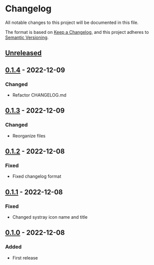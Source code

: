 # Changelog

All notable changes to this project will be documented in this file.

The format is based on [Keep a Changelog](https://keepachangelog.com/en/1.0.0/),
and this project adheres to [Semantic Versioning](https://semver.org/spec/v2.0.0.html).
## [Unreleased]

## [0.1.4] - 2022-12-09

### Changed

- Refactor CHANGELOG.md

## [0.1.3] - 2022-12-09

### Changed

- Reorganize files

## [0.1.2] - 2022-12-08
### Fixed

- Fixed changelog format

## [0.1.1] - 2022-12-08
### Fixed

- Changed systray icon name and title

## [0.1.0] - 2022-12-08

### Added

- First release

[unreleased]: https://github.com/badaz/steelseries-gamesense-oled-fps-counter/v0.1.3...HEAD
[0.1.4]: https://github.com/badaz/steelseries-gamesense-oled-fps-counter/compare/v0.1.3...v0.1.4
[0.1.3]: https://github.com/badaz/steelseries-gamesense-oled-fps-counter/compare/v0.1.2...v0.1.3
[0.1.2]: https://github.com/badaz/steelseries-gamesense-oled-fps-counter/compare/v0.1.1...v0.1.2
[0.1.1]: https://github.com/badaz/steelseries-gamesense-oled-fps-counter/compare/v0.1.0...v0.1.1
[0.1.0]: https://github.com/badaz/steelseries-gamesense-oled-fps-counter/releases/tag/v0.1.0